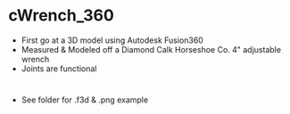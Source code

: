 # cWrench_360

- First go at a 3D model using Autodesk Fusion360
- Measured & Modeled off a Diamond Calk Horseshoe Co. 4" adjustable wrench
- Joints are functional
#
- See folder for .f3d & .png example

